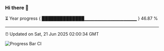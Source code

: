 ### Hi there 👋

⏳ Year progress { ██████████████▁▁▁▁▁▁▁▁▁▁▁▁▁▁▁▁ } 46.87 %

---

⏰ Updated on Sat, 21 Jun 2025 02:00:34 GMT

![Progress Bar CI](https://github.com/ZhaoGui/ZhaoGui/workflows/Progress%20Bar%20CI/badge.svg)
